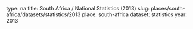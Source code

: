 type: na
title: South Africa / National Statistics (2013)
slug: places/south-africa/datasets/statistics/2013
place: south-africa
dataset: statistics
year: 2013
